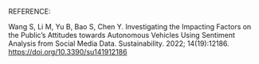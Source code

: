 REFERENCE:

Wang S, Li M, Yu B, Bao S, Chen Y. Investigating the Impacting Factors on the Public’s Attitudes towards Autonomous Vehicles Using Sentiment Analysis from Social Media Data. Sustainability. 2022; 14(19):12186. https://doi.org/10.3390/su141912186

